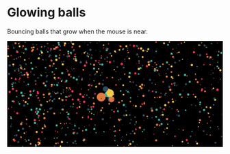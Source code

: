 # Glowing balls

Bouncing balls that grow when the mouse is near.

![capture v1](https://raw.githubusercontent.com/josevm/sfe/master/glowing_balls/glowing%20balls%20v1.png)

